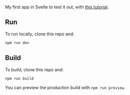 My first app in Svelte to test it out, with [this tutorial](https://www.youtube.com/watch?v=YipaPr4Aex8).

## Run
To run locally, clone this repo and:

```bash
npm run dev
```

## Build

To build, clone this repo and:

```bash
npm run build
```

You can preview the production build with `npm run preview`.